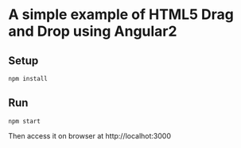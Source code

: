 # A simple example of HTML5 Drag and Drop using Angular2

## Setup
`npm install`

## Run
`npm start`

Then access it on browser at http://localhot:3000




